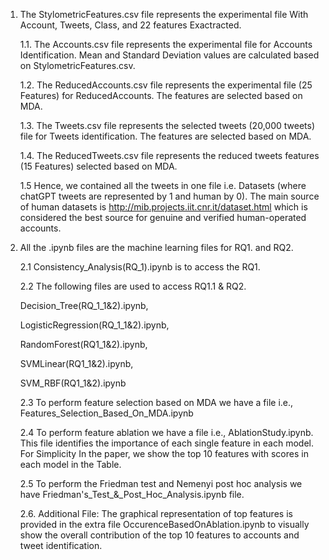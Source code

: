 1. The StylometricFeatures.csv file represents the experimental file With Account, Tweets, Class, and 22 features Exactracted.
   
   1.1. The Accounts.csv file represents the experimental file for Accounts Identification. Mean and Standard Deviation values are calculated based on StylometricFeatures.csv.

   1.2. The ReducedAccounts.csv file represents the experimental file (25 Features) for ReducedAccounts. The features are selected based on MDA.

   1.3. The Tweets.csv file represents the selected tweets (20,000 tweets) file for Tweets identification. The features are selected based on MDA.

   1.4. The ReducedTweets.csv file represents the  reduced tweets features  (15 Features) selected based on MDA.

   1.5 Hence, we contained all the tweets in one file i.e. Datasets (where chatGPT tweets are represented by 1 and human by 0). The main source of human datasets is http://mib.projects.iit.cnr.it/dataset.html which is considered the best source for genuine and verified human-operated accounts.

3. All the .ipynb files are the machine learning files for RQ1. and RQ2.
   
   2.1 Consistency_Analysis(RQ_1).ipynb is to access the RQ1.
   
   2.2 The following files are used to access RQ1.1 & RQ2.

   Decision_Tree(RQ_1_1&2).ipynb,
   
   LogisticRegression(RQ_1_1&2).ipynb,
    
   RandomForest(RQ1_1&2).ipynb,
   
   SVMLinear(RQ1_1&2).ipynb,
   
   SVM_RBF(RQ1_1&2).ipynb

   2.3 To perform feature selection based on MDA we have a file i.e., Features_Selection_Based_On_MDA.ipynb
   
   2.4 To perform feature ablation we have a file i.e., AblationStudy.ipynb. This file identifies the importance of each single feature in each model. For Simplicity In the paper, we show the top 10 features with scores in each model in the Table. 

   2.5 To perform the Friedman test and Nemenyi post hoc analysis we have Friedman's_Test_&_Post_Hoc_Analysis.ipynb file.
   
   2.6. Additional File: The graphical representation of top features is provided in the extra file OccurenceBasedOnAblation.ipynb to visually show the overall contribution of the top 10 features to accounts and tweet identification.
   
   
   







